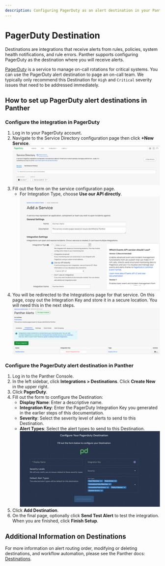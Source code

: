 ```yaml
---
description: Configuring PagerDuty as an alert destination in your Panther Console
---
```


# PagerDuty Destination

Destinations are integrations that receive alerts from rules, policies, system health notifications, and rule errors. Panther supports configuring PagerDuty as the destination where you will receive alerts.

[PagerDuty](https://www.pagerduty.com/) is a service to manage on-call rotations for critical systems. You can use the PagerDuty alert destination to page an on-call team. We typically only recommend this Destination for `High` and `Critical` severity issues that need to be addressed immediately.

## How to set up PagerDuty alert destinations in Panther

### Configure the integration in PagerDuty

1. Log in to your PagerDuty account.
2. Navigate to the Service Directory configuration page then click **+New Service**.\
   ![](<../../../.gitbook/assets/pagerduty1 (6) (1) (1) (11) (1) (1) (1) (1) (14).png>)
3. Fill out the form on the service configuration page.
   * For Integration Type, choose **Use our API directly**.\
     ![](<../../../.gitbook/assets/pagerduty2 (7) (1) (1) (11) (1) (1) (1) (1) (14).png>)
4. You will be redirected to the Integrations page for that service. On this page, copy out the Integration Key and store it in a secure location. You will need this in the next steps.\
   ![](<../../../.gitbook/assets/pagerduty3 (8) (1) (1) (11) (1) (1) (1) (1) (14).png>)

### Configure the PagerDuty alert destination in Panther

1. Log in to the Panther Console.
2. In the left sidebar, click **Integrations > Destinations**. Click **Create New** in the upper right.
3. Click **PagerDuty**.
4. Fill out the form to configure the Destination:
   * **Display Name**: Enter a descriptive name.
   * **Integration Key**: Enter the PagerDuty Integration Key you generated in the earlier steps of this documentation.
   * **Severity**: Select the severity level of alerts to send to this Destination.
   * **Alert Types**: Select the alert types to send to this Destination.\
     ![](../.gitbook/assets/pagerduty-panther.png)
5. Click **Add Destination**.
6. On the final page, optionally click **Send Test Alert** to test the integration. When you are finished, click **Finish Setup**.

## Additional Information on Destinations

For more information on alert routing order, modifying or deleting destinations, and workflow automation, please see the Panther docs: [Destinations](https://docs.panther.com/destinations).
